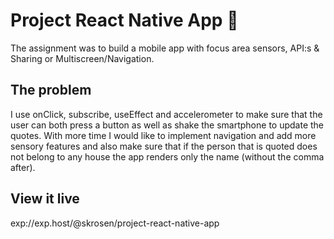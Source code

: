 # Project React Native App 📱

The assignment was to build a mobile app with focus area sensors, API:s &
Sharing or Multiscreen/Navigation.

## The problem

I use onClick, subscribe, useEffect and accelerometer to make sure that the user
can both press a button as well as shake the smartphone to update the quotes.
With more time I would like to implement navigation and add more sensory
features and also make sure that if the person that is quoted does not belong to
any house the app renders only the name (without the comma after).

## View it live

exp://exp.host/@skrosen/project-react-native-app
